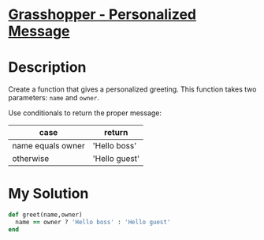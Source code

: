 # [Grasshopper - Personalized Message](https://www.codewars.com/kata/5772da22b89313a4d50012f7)

# Description
Create a function that gives a personalized greeting. This function takes two parameters: <code>name</code> and 
<code>owner</code>.

Use conditionals to return the proper message:


| case               | 	return   |
|--------------------|--------------|
| name equals owner | 'Hello boss'  |
| otherwise	   | 	'Hello guest' |

# My Solution
```ruby
def greet(name,owner)
  name == owner ? 'Hello boss' : 'Hello guest'
end
```
